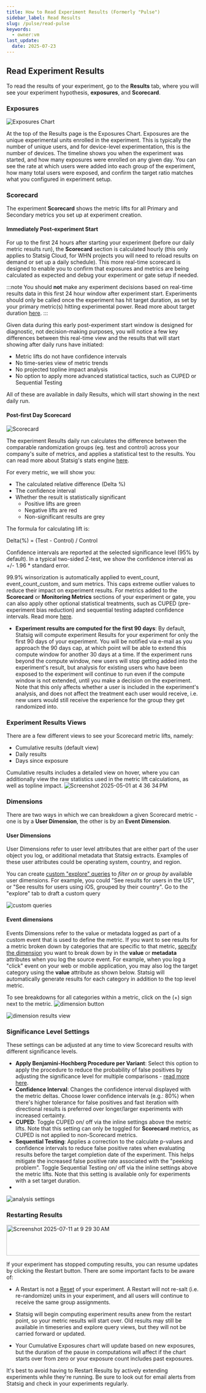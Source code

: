 ```yaml
---
title: How to Read Experiment Results (Formerly "Pulse")
sidebar_label: Read Results
slug: /pulse/read-pulse
keywords:
  - owner:vm
last_update:
  date: 2025-07-23
---
```


## Read Experiment Results

To read the results of your experiment, go to the **Results** tab, where you will see your experiment hypothesis, **exposures**, and **Scorecard**.

### Exposures

![Exposures Chart](https://github.com/user-attachments/assets/7a80e74e-140d-4c36-a78e-c9b626e1fee5)

At the top of the Results page is the Exposures Chart. Exposures are the unique experimental units enrolled in the experiment. This is typically the number of unique users, and for device-level experimentation, this is the number of devices. The timeline shows you when the experiment was started, and how many exposures were enrolled on any given day. You can see the rate at which users were added into each group of the experiment, how many total users were exposed, and confirm the target ratio matches what you configured in experiment setup.

### Scorecard

The experiment **Scorecard** shows the metric lifts for all Primary and Secondary metrics you set up at experiment creation.

#### Immediately Post-experiment Start 

For up to the first 24 hours after starting your experiment (before our daily metric results run), the **Scorecard** section is calculated hourly (this only applies to Statsig Cloud, for WHN projects you will need to reload results on demand or set up a daily schedule). This more real-time scorecard is designed to enable you to confirm that exposures and metrics are being calculated as expected and debug your experiment or gate setup if needed. 

:::note
You should **not** make any experiment decisions based on real-time results data in this first 24 hour window after experiment start. Experiments should only be called once the experiment has hit target duration, as set by your primary metric(s) hitting experimental power. 
Read more about target duration [here](/experiments-plus/create-new#target-duration). 
:::

Given data during this early post-experiment start window is designed for diagnostic, not decision-making purposes, you will notice a few key differences between this real-time view and the results that will start showing after daily runs have initiated: 

- Metric lifts do not have confidence intervals
- No time-series view of metric trends
- No projected topline impact analysis
- No option to apply more advanced statistical tactics, such as CUPED or Sequential Testing 

All of these are available in daily Results, which will start showing in the next daily run. 

#### Post-first Day Scorecard

![Scorecard](https://github.com/user-attachments/assets/8b855f5c-d26f-4185-ac31-5108fbebe18e)

The experiment Results daily run calculates the difference between the comparable randomization groups (eg. test and control) across your company's suite of metrics, and applies a statistical test to the results. You can read more about Statsig's stats engine [here](/stats-engine). 

For every metric, we will show you:

- The calculated relative difference (Delta %)
- The confidence interval
- Whether the result is statistically significant
  - Positive lifts are green
  - Negative lifts are red
  - Non-significant results are grey

The formula for calculating lift is:

Delta(%) = (Test - Control) / Control

Confidence intervals are reported at the selected significance level (95% by default). In a typical two-sided Z-test, we show the confidence interval as +/- 1.96 \* standard error. 

99.9% winsorization is automatically applied to event_count, event_count_custom, and sum metrics. This caps extreme outlier values to reduce their impact on experiment results. For metrics added to the **Scorecard** or **Monitoring Metrics** sections of your experiment or gate, you can also apply other optional statistical treatments, such as CUPED (pre-experiment bias reduction) and sequential testing adapted confidence intervals. Read more [here](/stats-engine). 

* **Experiment results are computed for the first 90 days**: By default, Statsig will compute experiment Results for your experiment for only the first 90 days of your experiment. You will be notified via e-mail as you approach the 90 days cap, at which point will be able to extend this compute window for another 30 days at a time. If the experiment runs beyond the compute window, new users will stop getting added into the experiment's result, but analysis for existing users who have been exposed to the experiment will continue to run even if the compute window is not extended, until you make a decision on the experiment. Note that this only affects whether a user is included in the experiment's analysis, and does not affect the treatment each user would receive, i.e. new users would still receive the experience for the group they get randomized into.

### Experiment Results Views 
There are a few different views to see your Scorecard metric lifts, namely: 

- Cumulative results (default view)
- Daily results
- Days since exposure

Cumulative results includes a detailed view on hover, where you can additionally view the raw statistics used in the metric lift calculations, as well as topline impact.
![Screenshot 2025-05-01 at 4 36 34 PM](https://github.com/user-attachments/assets/856c7750-df56-45d9-b253-6b63f336cac7)

### Dimensions

There are two ways in which we can breakdown a given Scorecard metric - one is by a **User Dimension**, the other is by an **Event Dimension**.

#### User Dimensions

User Dimensions refer to user level attributes that are either part of the user object you log, or additional metadata that Statsig extracts. Examples of these user attributes could be operating system, country, and region.

You can create [custom "explore" queries](/pulse/custom-queries) to _filter on_ or _group by_ available user dimensions. For example, you could "See results for users in the US", or "See results for users using iOS, grouped by their country". Go to the "explore" tab to draft a custom query

![custom queries](https://github.com/user-attachments/assets/e3afb526-8f9d-465e-af33-ea9575ac69e7)


#### Event dimensions

Events Dimensions refer to the value or metadata logged as part of a custom event that is used to define the metric. If you want to see results for a metric broken down by categories that are specific to that metric, [specify the dimension](/metrics/metric-dimensions) you want to break down by in the **value** or **metadata** attributes when you log the source event. For example, when you log a "click" event on your web or mobile application, you may also log the target category using the **value** attribute as shown below. Statsig will automatically generate results for each category in addition to the top level metric. 

To see breakdowns for all categories within a metric, click on the (+) sign next to the metric.
![dimension button](https://github.com/user-attachments/assets/65cbe2a0-d269-4385-a606-c825ff2e8e05)

![dimension results view](https://github.com/user-attachments/assets/f557dac6-e29f-4cb5-bd6a-19fc2b226193)

### Significance Level Settings

These settings can be adjusted at any time to view Scorecard results with different significance levels. 

* **Apply Benjamini-Hochberg Procedure per Variant**: Select this option to apply the procedure to reduce the probability of false positives by adjusting the significance level for multiple comparisons - [read more here](/stats-engine/methodologies/benjamini–hochberg-procedure).
* **Confidence Interval**: Changes the confidence interval displayed with the metric deltas.  Choose lower confidence intervals (e.g.: 80%) when there's higher tolerance for false positives and fast iteration with directional results is preferred over longer/larger experiments with increased certainty.
* **CUPED**: Toggle CUPED on/ off via the inline settings above the metric lifts. Note that this setting can only be toggled for **Scorecard** metrics, as CUPED is not applied to non-Scorecard metrics. 
* **Sequential Testing**: Applies a correction to the calculate p-values and confidence intervals to reduce false positive rates when evaluating results before the target completion date of the experiment.  This helps mitigate the increased false positive rate associated with the "peeking problem". Toggle Sequential Testing on/ off via the inline settings above the metric lifts. Note that this setting is available only for experiments with a set target duration.
* 
![analysis settings](https://github.com/user-attachments/assets/d2d7405a-9e86-4317-8f32-51b369c66699)  


### Restarting Results

<img width="1062" height="80" alt="Screenshot 2025-07-11 at 9 29 30 AM" src="https://github.com/user-attachments/assets/201ab314-9304-43f1-bc11-58dcf9394aa2" />

If your experiment has stopped computing results, you can resume updates by clicking the Restart button. There are some important facts to be aware of:

* A Restart is not a [Reset](https://docs.statsig.com/experiments-plus/ending-experiment/#stopping-an-experiment) of your experiment. A Restart will not re-salt (i.e. re-randomize) units in your experiment, and all users will continue to receive the same group assignments.

* Statsig will begin computing experiment results anew from the restart point, so your metric results will start over. Old results may still be available in timeseries and explore query views, but they will not be carried forward or updated.

* Your Cumulative Exposures chart will update based on new exposures, but the duration of the pause in computations will affect if the chart starts over from zero or your exposure count includes past exposures.

It's best to avoid having to Restart Results by actively extending experiments while they're running. Be sure to look out for email alerts from Statsig and check in your experiments regularly.
